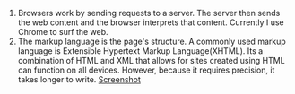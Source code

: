 1. Browsers work by sending requests to a server. The server then sends
   the web content and the browser interprets that content. Currently I use
   Chrome to surf the web.
2. The markup language is the page's structure. A commonly used markup language
   is Extensible Hypertext Markup Language(XHTML). Its a combination of HTML
  and XML that allows for sites created using HTML can function on all devices.
  However, because it requires precision, it takes longer to write.
  [Screenshot](./images/Screenshot_2021-02-02.jpg)
